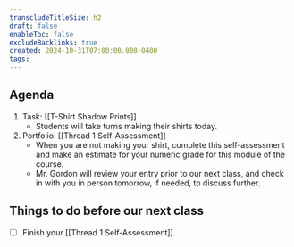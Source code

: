 ```yaml
---
transcludeTitleSize: h2
draft: false
enableToc: false
excludeBacklinks: true
created: 2024-10-31T07:00:00.000-0400
tags:
---
```

## Agenda
1. Task: [[T-Shirt Shadow Prints]]
	- Students will take turns making their shirts today.
1. Portfolio: [[Thread 1 Self-Assessment]]
	- When you are not making your shirt, complete this self-assessment and make an estimate for your numeric grade for this module of the course.
	- Mr. Gordon will review your entry prior to our next class, and check in with you in person tomorrow, if needed, to discuss further.
## Things to do before our next class
- [ ] Finish your [[Thread 1 Self-Assessment]].
